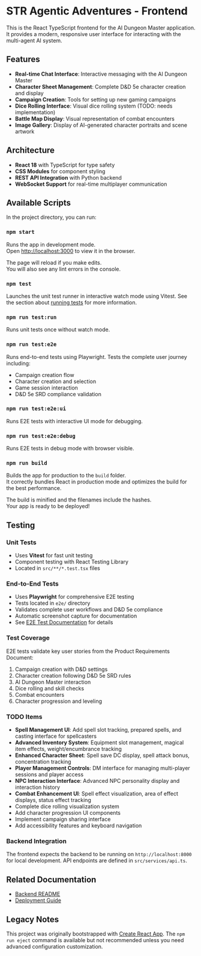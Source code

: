 # STR Agentic Adventures - Frontend

This is the React TypeScript frontend for the AI Dungeon Master application. It provides a modern, responsive user interface for interacting with the multi-agent AI system.

## Features

- **Real-time Chat Interface**: Interactive messaging with the AI Dungeon Master
- **Character Sheet Management**: Complete D&D 5e character creation and display
- **Campaign Creation**: Tools for setting up new gaming campaigns
- **Dice Rolling Interface**: Visual dice rolling system (TODO: needs implementation)
- **Battle Map Display**: Visual representation of combat encounters
- **Image Gallery**: Display of AI-generated character portraits and scene artwork

## Architecture

- **React 18** with TypeScript for type safety
- **CSS Modules** for component styling
- **REST API Integration** with Python backend
- **WebSocket Support** for real-time multiplayer communication

## Available Scripts

In the project directory, you can run:

### `npm start`

Runs the app in development mode.\
Open [http://localhost:3000](http://localhost:3000) to view it in the browser.

The page will reload if you make edits.\
You will also see any lint errors in the console.

### `npm test`

Launches the unit test runner in interactive watch mode using Vitest.
See the section about [running tests](https://facebook.github.io/create-react-app/docs/running-tests) for more information.

### `npm run test:run`

Runs unit tests once without watch mode.

### `npm run test:e2e`

Runs end-to-end tests using Playwright. Tests the complete user journey including:
- Campaign creation flow
- Character creation and selection
- Game session interaction
- D&D 5e SRD compliance validation

### `npm run test:e2e:ui`

Runs E2E tests with interactive UI mode for debugging.

### `npm run test:e2e:debug`

Runs E2E tests in debug mode with browser visible.

### `npm run build`

Builds the app for production to the `build` folder.\
It correctly bundles React in production mode and optimizes the build for the best performance.

The build is minified and the filenames include the hashes.\
Your app is ready to be deployed!

## Testing

### Unit Tests
- Uses **Vitest** for fast unit testing
- Component testing with React Testing Library
- Located in `src/**/*.test.tsx` files

### End-to-End Tests
- Uses **Playwright** for comprehensive E2E testing
- Tests located in `e2e/` directory
- Validates complete user workflows and D&D 5e compliance
- Automatic screenshot capture for documentation
- See [E2E Test Documentation](./e2e/README.md) for details

### Test Coverage
E2E tests validate key user stories from the Product Requirements Document:
1. Campaign creation with D&D settings
2. Character creation following D&D 5e SRD rules
3. AI Dungeon Master interaction
4. Dice rolling and skill checks
5. Combat encounters
6. Character progression and leveling

### TODO Items
- **Spell Management UI**: Add spell slot tracking, prepared spells, and casting interface for spellcasters
- **Advanced Inventory System**: Equipment slot management, magical item effects, weight/encumbrance tracking
- **Enhanced Character Sheet**: Spell save DC display, spell attack bonus, concentration tracking
- **Player Management Controls**: DM interface for managing multi-player sessions and player access
- **NPC Interaction Interface**: Advanced NPC personality display and interaction history
- **Combat Enhancement UI**: Spell effect visualization, area of effect displays, status effect tracking
- Complete dice rolling visualization system
- Add character progression UI components
- Implement campaign sharing interface
- Add accessibility features and keyboard navigation

### Backend Integration
The frontend expects the backend to be running on `http://localhost:8000` for local development. API endpoints are defined in `src/services/api.ts`.

## Related Documentation
- [Backend README](../backend/README.md)
- [Deployment Guide](../docs/deployment.md)

## Legacy Notes

This project was originally bootstrapped with [Create React App](https://github.com/facebook/create-react-app). The `npm run eject` command is available but not recommended unless you need advanced configuration customization.

